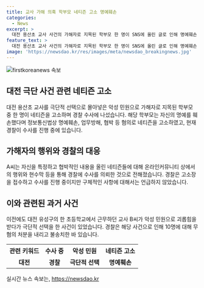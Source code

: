 ```yaml
---
title: 교사 가해 의혹 학부모 네티즌 고소 명예훼손
categories:
  - News
excerpt: >
  대전 용산초 교사 사건의 가해자로 지목된 학부모 한 명이 SNS에 올린 글로 인해 명예훼손 및 협박 혐의로 네티즌들을 고소했다. 해당 가해자는 동네에서의 추방을 주장하는 글과 현수막을 올려 이들에 대한 수사를 요청하였고, 경찰은 고소장을 접수하고 수사 중이라고 밝히고 있다. 이에 앞서 교사는 악성 민원으로 고통받다가 지난해 극단적 선택을 하였고, 경찰은 학교 관계자 2명과 학부모 8명 등 10명에 대해 무혐의 처분을 내렸다.
feature_text: >
  대전 용산초 교사 사건의 가해자로 지목된 학부모 한 명이 SNS에 올린 글로 인해 명예훼손 및 협박 혐의로 네티즌들을 고소했다. 해당 가해자는 동네에서의 추방을 주장하는 글과 현수막을 올려 이들에 대한 수사를 요청하였고, 경찰은 고소장을 접수하고 수사 중이라고 밝히고 있다. 이에 앞서 교사는 악성 민원으로 고통받다가 지난해 극단적 선택을 하였고, 경찰은 학교 관계자 2명과 학부모 8명 등 10명에 대해 무혐의 처분을 내렸다.
image: 'https://newsdao.kr/res/images/meta/newsdao_breakingnews.jpg'
---
```


<p><img src="https://newsdao.kr/res/images/meta/newsdao_breakingnews.jpg" alt="firstkoreanews 속보" /></p>

<h2 data-ke-size="size26">대전 극단 사건 관련 네티즌 고소</h2>

<p data-ke-size="size16">대전 용산초 교사를 극단적 선택으로 몰아넣은 악성 민원으로 가해자로 지목된 학부모 중 한 명이 네티즌을 고소하며 경찰 수사에 나섰습니다. 해당 학부모는 자신의 명예를 훼손했다며 정보통신법상 명예훼손, 업무방해, 협박 등 혐의로 네티즌을 고소하였고, 현재 경찰이 수사를 진행 중에 있습니다.</p>

<h2 data-ke-size="size26">가해자의 행위와 경찰의 대응</h2>

<p data-ke-size="size16">A씨는 자신을 특정하고 협박적인 내용을 올린 네티즌들에 대해 온라인커뮤니티 상에서의 행위와 현수막 등을 통해 경찰에 수사를 의뢰한 것으로 전해졌습니다. 경찰은 고소장을 접수하고 수사를 진행 중이지만 구체적인 사항에 대해서는 언급하지 않았습니다.</p>

<h2 data-ke-size="size26">이와 관련된 과거 사건</h2>

<p data-ke-size="size16">이전에도 대전 유성구의 한 초등학교에서 근무하던 교사 B씨가 악성 민원으로 괴롭힘을 받다가 극단적 선택을 한 사건이 있었습니다. 경찰은 해당 사건으로 인해 10명에 대해 무혐의 처분을 내리고 불송치한 바 있습니다.</p>

<table>
  <tr>
    <th>관련 키워드</th>
    <th>수사 중</th>
    <th>악성 민원</th>
    <th>네티즌 고소</th>
  </tr>
  <tr>
    <td style="text-align: center; height: 17px;"><b>대전</b></td>
    <td style="text-align: center; height: 17px;"><b>경찰</b></td>
    <td style="text-align: center; height: 17px;"><b>극단적 선택</b></td>
    <td style="text-align: center; height: 17px;"><b>명예훼손</b></td>
  </tr>
</table>
실시간 뉴스 속보는, <a href="https://newsdao.kr" rel="dofollow">https://newsdao.kr</a>


